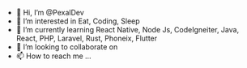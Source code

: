 - 👋 Hi, I’m @PexalDev
- 👀 I’m interested in Eat, Coding, Sleep
- 🌱 I’m currently learning React Native, Node Js, CodeIgneiter, Java, React, PHP, Laravel, Rust, Phoneix, Flutter
- 💞️ I’m looking to collaborate on 
- 📫 How to reach me ...

<!---
PexalDev/PexalDev is a ✨ special ✨ repository because its `README.md` (this file) appears on your GitHub profile.
You can click the Preview link to take a look at your changes.
--->
